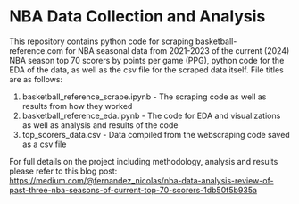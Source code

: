 # NBA Data Collection and Analysis

This repository contains python code for scraping basketball-reference.com for NBA seasonal data from 2021-2023 of the current (2024) NBA season top 70 scorers by points per game (PPG), python code for the EDA of the data, as well as the csv file for the scraped data itself. File titles are as follows:
1) basketball_reference_scrape.ipynb - The scraping code as well as results from how they worked
2) basketball_reference_eda.ipynb - The code for EDA and visualizations as well as analysis and results of the code
3) top_scorers_data.csv - Data compiled from the webscraping code saved as a csv file

For full details on the project including methodology, analysis and results please refer to this blog post: https://medium.com/@fernandez_nicolas/nba-data-analysis-review-of-past-three-nba-seasons-of-current-top-70-scorers-1db50f5b935a
